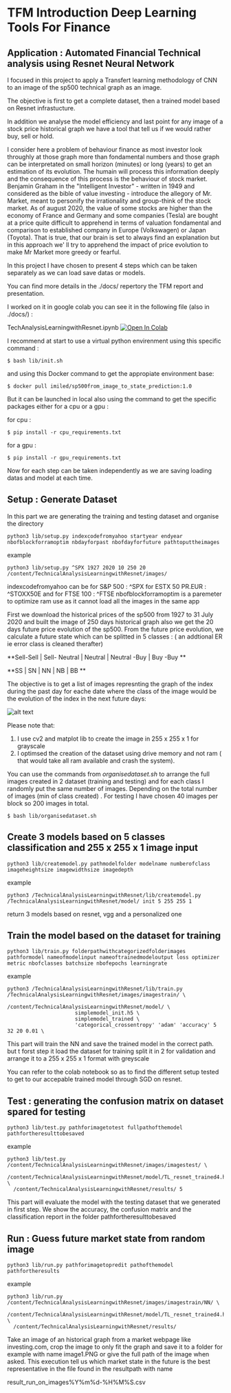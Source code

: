 # TFM Introduction Deep Learning Tools For Finance 
## Application : Automated Financial Technical analysis using Resnet Neural Network

I focused in this project to apply a Transfert learning methodology of CNN to an image of the sp500 technical graph as an image. 

The objective is first to get a complete dataset, then a trained model based on Resnet infrastucture. 

In addition we analyse the model efficiency and last point for any image of a stock price historical graph we have a tool that tell us if we would rather buy, sell or hold.

I consider here a problem of behaviour finance as most investor look throughly at those graph more than fondamental numbers and those graph can be interpretated on small horizon (minutes) or long (years) to get an estimation of its evolution. The humain will process this information deeply and the consequence of this process is the behaviour of stock market. Benjamin Graham in the "Intelligent Investor" - written in 1949 and considered as the bible of value investing - introduce the allegory of Mr. Market, meant to personify the irrationality and group-think of the stock market. As of august 2020, the value of some stocks are higher than the economy of France and Germany and some companies (Tesla) are bought at a price quite difficult to apprehend in terms of valuation fondamental and comparison to established company in Europe (Volkswagen) or Japan (Toyota). That is true, that our brain is set to always find an explanation but in this approach we' ll try to apprehend the impact of price evolution to make Mr Market more greedy or fearful.

In this project I have chosen to present 4 steps which can be taken separately as we can load save datas or models. 

You can find more details in the ./docs/ repertory the TFM report and presentation. 

I worked on it in google colab you can see it in the following file (also in ./docs/) :

TechAnalysisLearningwithResnet.ipynb [![Open In Colab](https://colab.research.google.com/assets/colab-badge.svg)](https://colab.research.google.com/github/imiled/TechnicalAnalysisLearningwithResnet/blob/main/TechnicalAnalysisLearningwithResnet.ipynb#scrollTo=DDX3dN5zO3dS)

I recommend at start to use a virtual python envirenment using this specific command :
```
$ bash lib/init.sh
```

and using this Docker command to get the appropiate environment base:
```
$ docker pull imiled/sp500from_image_to_state_prediction:1.0
```

But it can be launched in local also using the command to get the specific packages either for a cpu or a gpu :

for cpu :
```
$ pip install -r cpu_requirements.txt
```

for a gpu :
```
$ pip install -r gpu_requirements.txt
```


Now for each step can be taken independently as we are saving loading datas and model at each time.

## Setup : Generate Dataset 

In this part we are generating the training and testing dataset and organise the directory

```
python3 lib/setup.py indexcodefromyahoo startyear endyear nbofblockforramoptim nbdayforpast nbofdayforfuture pathtoputtheimages
```

example

```
python3 lib/setup.py ^SPX 1927 2020 10 250 20 /content/TechnicalAnalysisLearningwithResnet/images/ 
```

indexcodefromyahoo can be for S&P 500 : ^SPX for ESTX 50 PR.EUR : ^STOXX50E and for FTSE 100 : ^FTSE
nbofblockforramoptim is a paremeter to optimize ram use as it cannot load all the images in the same app

First we download the historical prices of the sp500 from 1927 to 31 July 2020 and built the image of 250 days historical graph also we get the 20 days future price evolution of the sp500. 
From the future price evolution, we calculate a future state which can be splitted in 5 classes : ( an addtional ER ie error class is cleaned therafter)

**Sell-Sell | Sell- Neutral | Neutral | Neutral -Buy | Buy -Buy **

**SS | SN | NN | NB | BB **

The objective is to get a list of images represnting the graph of the index during the past day for eache date where the class of the image would be the evolution of the index in the next future days:


![alt text](https://github.com/imiled/TechnicalAnalysisLearningwithResnet/blob/main/docs/images%20dataset.PNG)


Please note that: 
1. I use cv2 and matplot lib to create the image in 255 x 255 x 1 for grayscale
2. I optimsed the creation of the dataset using drive memory and not ram ( that would take all ram available and crash the system).

You can use the commands from *organisedataset.sh* to arrange the full images created in 2 dataset (training and testing) and for each class I randomly put the same number of images. Depending on the total number of images (min of class created) . For testing I have chosen 40 images per block so 200 images in total.


```
$ bash lib/organisedataset.sh
```


## Create 3 models based on 5 classes classification and 255 x 255 x 1 image input
```
python3 lib/createmodel.py pathmodelfolder modelname numberofclass imageheightsize imagewidthsize imagedepth
```
example
```
python3 /TechnicalAnalysisLearningwithResnet/lib/createmodel.py /TechnicalAnalysisLearningwithResnet/model/ init 5 255 255 1 
```

return 3 models based on resnet, vgg and a personalized one

## Train the model based on the dataset for training
```
python3 lib/train.py folderpathwithcategorizedfolderimages pathformodel nameofmodelinput nameoftrainedmodeloutput loss optimizer metric nbofclasses batchsize nbofepochs learningrate
```

example

```
python3 /TechnicalAnalysisLearningwithResnet/lib/train.py /TechnicalAnalysisLearningwithResnet/images/imagestrain/ \
                      /content/TechnicalAnalysisLearningwithResnet/model/ \
                      simplemodel_init.h5 \
                      simplemodel_trained \
                      'categorical_crossentropy' 'adam' 'accuracy' 5 32 20 0.01 \
```

This part will train the NN and save the trained model in the correct path. but t forst step it load the dataset for training split it in 2 for validation and arrange it to a 255 x 255 x 1 format with greyscale 

You can refer to the colab notebook so as to find the different setup tested to get to our accepable trained model through SGD on resnet.

## Test : generating the confusion matrix on dataset spared for testing
```
python3 lib/test.py pathforimagetotest fullpathofthemodel pathfortheresulttobesaved
```

example

```
python3 lib/test.py /content/TechnicalAnalysisLearningwithResnet/images/imagestest/ \
  /content/TechnicalAnalysisLearningwithResnet/model/TL_resnet_trained4.h5 \
  /content/TechnicalAnalysisLearningwithResnet/results/ 5
```  

This part will evaluate the model with the testing dataset that we generated in first step.
We show the accuracy, the confusion matrix and the classification report in the folder pathfortheresulttobesaved 

## Run : Guess future market state from random image
```
python3 lib/run.py pathforimagetopredit pathofthemodel pathfortheresults
```

example

```
python3 lib/run.py /content/TechnicalAnalysisLearningwithResnet/images/imagestrain/NN/ \
  /content/TechnicalAnalysisLearningwithResnet/model/TL_resnet_trained4.h5 \
  /content/TechnicalAnalysisLearningwithResnet/results/
```

Take an image of an historical graph from a market webpage like investing.com, crop the image to only fit the graph and save it to a folder for example with name image1.PNG or give the full path of the image when asked.
This execution tell us which market state in the future is the best representative in the file found in the resultpath with name

result_run_on_images%Y%m%d-%H%M%S.csv

